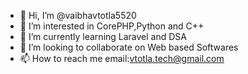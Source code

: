 - 👋 Hi, I’m @vaibhavtotla5520
- 👀 I’m interested in CorePHP,Python and C++
- 🌱 I’m currently learning Laravel and DSA
- 💞️ I’m looking to collaborate on Web based Softwares
- 📫 How to reach me email:vtotla.tech@gmail.com

<!---
vaibhavtotla5520/vaibhavtotla5520 is a ✨ special ✨ repository because its `README.md` (this file) appears on your GitHub profile.
You can click the Preview link to take a look at your changes.
--->
